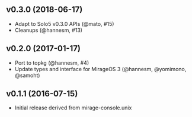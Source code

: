 ## v0.3.0 (2018-06-17)

* Adapt to Solo5 v0.3.0 APIs (@mato, #15)
* Cleanups (@hannesm, #13)

## v0.2.0 (2017-01-17)

* Port to topkg (@hannesm, #4)
* Update types and interface for MirageOS 3 (@hannesm, @yomimono, @samoht)

## v0.1.1 (2016-07-15)

* Initial release derived from mirage-console.unix
